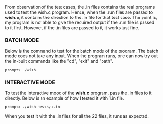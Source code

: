 From observation of the test cases, the .in files contains the real programs used to test the wish.c program. Hence, when the .run files are passed to **wish.c**, it contains the direction to the .in file for that test case. The point is, my program is not able to give the required output if the .run file is passed to it first. However, if the .in files are passed to it, it works just fine.

### BATCH MODE

Below is the command to test for the batch mode of the program. The batch mode does not take any input. When the program runs, one can now try out the in-built commands like the "cd", "exit" and "path".

```
prompt> ./wish

```

### INTERACTIVE MODE

To test the interactive mood of the **wish.c** program, pass the .in files to it directly. Below is an example of how I tested it with 1.in file.

```
prompt> ./wish tests/1.in
```

When you test it with the .in files for all the 22 files, it runs as expected. 